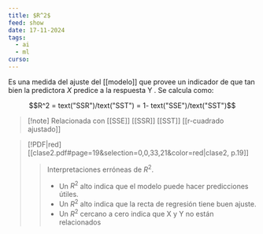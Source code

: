 ```yaml
---
title: $R^2$
feed: show
date: 17-11-2024
tags:
  - ai
  - ml
curso:
---
```

Es una medida del ajuste del [[modelo]] que provee un indicador de que tan bien la predictora $X$ predice a la respuesta Y . Se calcula como:

$$R^2 = text("SSR")/text("SST") = 1- text("SSE")/text("SST")$$
>[!note] Relacionada con [[SSE]] [[SSR]] [[SST]] [[r-cuadrado ajustado]]

> [!PDF|red] [[clase2.pdf#page=19&selection=0,0,33,21&color=red|clase2, p.19]]
> > Interpretaciones erróneas de $R^2$. 
> > - Un $R^2$ alto indica que el modelo puede hacer predicciones útiles. 
> > - Un $R^2$ alto indica que la recta de regresión tiene buen ajuste. 
> > - Un $R^2$ cercano a cero indica que X y Y no están relacionados
> 


